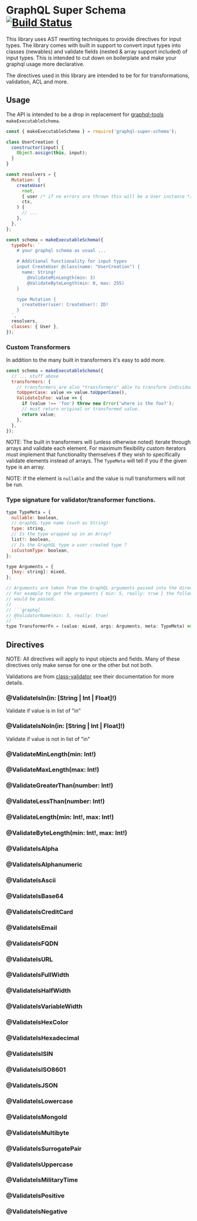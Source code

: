 # GraphQL Super Schema [![Build Status](https://travis-ci.org/ConduitVC/graphql-super-schema.svg?branch=master)](https://travis-ci.org/ConduitVC/graphql-super-schema)

This library uses AST rewriting techniques to provide directives for input types. The library comes with built in support to convert input types into classes (newables) and validate fields (nested & array support included) of input types. This is intended to cut down on boilerplate and make your graphql usage more declarative.

The directives used in this library are intended to be for for transformations, validation, ACL and more.

## Usage

The API is intended to be a drop in replacement for [graphql-tools](https://github.com/apollographql/graphql-tools) `makeExecutableSchema`.

```js
const { makeExecutableSchema } = require('graphql-super-schema');

class UserCreation {
  constructor(input) {
    Object.assign(this, input);
  }
}

const resolvers = {
  Mutation: {
    createUser(
      root,
      { user /* if no errors are thrown this will be a User instance */ },
      ctx,
    ) {
      // ...
    },
  },
};

const schema = makeExecutableSchema({
  typeDefs: `
    # your graphql schema as usual ...

    # Additional functionality for input types
    input CreateUser @class(name: "UserCreation") {
      name: String!
        @ValidateMinLength(min: 3)
        @ValidateByteLength(min: 0, max: 255)
    }

    type Mutation {
      createUser(user: CreateUser): ID!
    }
  `,
  resolvers,
  classes: { User },
});
```

### Custom Transformers

In addition to the many built in transformers it's easy to add more.

```js
const schema = makeExecutableSchema({
  // ... stuff above
  transformers: {
    // transformers are also "transformers" able to transform individual field values.
    toUpperCase: value => value.toUpperCase(),
    ValidateIsFoo: value => {
      if (value !== 'foo') throw new Error('where is the foo?');
      // must return original or transformed value.
      return value;
    },
  },
});
```

NOTE: The built in transformers will (unless otherwise noted) iterate through arrays and validate each element. For maximum flexibility custom iterators must implement that functionality themselves if they wish to specifically validate elements instead of arrays. The `TypeMeta` will tell if you if the given type is an array.

NOTE: If the element is `nullable` and the value is null transformers will not be run.

### Type signature for validator/transformer functions.

````js
type TypeMeta = {
  nullable: boolean,
  // GraphQL type name (such as String)
  type: string,
  // Is the type wrapped up in an Array?
  list?: boolean,
  // Is the GraphQL type a user created type ?
  isCustomType: boolean,
};

type Arguments = {
  [key: string]: mixed,
};

// Arguments are taken from the GraphQL arguments passed into the directive.
// For example to get the arguments { min: 5, really: true } the following
// would be passed.
//
// ```graphql
// @ValidatorName(min: 5, really: true)
// ```
type TransformerFn = (value: mixed, args: Arguments, meta: TypeMeta) => mixed;
````

## Directives

NOTE: All directives will apply to input objects and fields. Many of these directives only make sense for one or the other but not both.

Validations are from [class-validator](https://github.com/typestack/class-validator#manual-validation) see their documentation for more details.

### @ValidateIsIn(in: [String | Int | Float]!)

Validate if value is in list of "in"

### @ValidateIsNoIn(in: [String | Int | Float]!)

Validate if value is not in list of "in"

### @ValidateMinLength(min: Int!)

### @ValidateMaxLength(max: Int!)

### @ValidateGreaterThan(number: Int!)

### @ValidateLessThan(number: Int!)

### @ValidateLength(min: Int!, max: Int!)

### @ValidateByteLength(min: Int!, max: Int!)

### @ValidateIsAlpha

### @ValidateIsAlphanumeric

### @ValidateIsAscii

### @ValidateIsBase64

### @ValidateIsCreditCard

### @ValidateIsEmail

### @ValidateIsFQDN

### @ValidateIsURL

### @ValidateIsFullWidth

### @ValidateIsHalfWidth

### @ValidateIsVariableWidth

### @ValidateIsHexColor

### @ValidateIsHexadecimal

### @ValidateIsISIN

### @ValidateIsISO8601

### @ValidateIsJSON

### @ValidateIsLowercase

### @ValidateIsMongoId

### @ValidateIsMultibyte

### @ValidateIsSurrogatePair

### @ValidateIsUppercase

### @ValidateIsMilitaryTime

### @ValidateIsPositive

### @ValidateIsNegative
